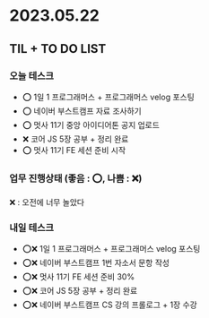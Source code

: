 # 2023.05.22

## TIL + TO DO LIST

### 오늘 테스크

- ⭕ 1일 1 프로그래머스 + 프로그래머스 velog 포스팅
- ⭕ 네이버 부스트캠프 자료 조사하기
- ⭕ 멋사 11기 중앙 아이디어톤 공지 업로드
- ❌ 코어 JS 5장 공부 + 정리 완료
- ⭕ 멋사 11기 FE 세션 준비 시작

### 업무 진행상태 (좋음 : ⭕, 나쁨 : ❌)

❌ : 오전에 너무 놀았다

### 내일 테스크

- ⭕❌ 1일 1 프로그래머스 + 프로그래머스 velog 포스팅
- ⭕❌ 네이버 부스트캠프 1번 자소서 문항 작성
- ⭕❌ 멋사 11기 FE 세션 준비 30%
- ⭕❌ 코어 JS 5장 공부 + 정리 완료
- ⭕❌ 네이버 부스트캠프 CS 강의 프롤로그 + 1장 수강
